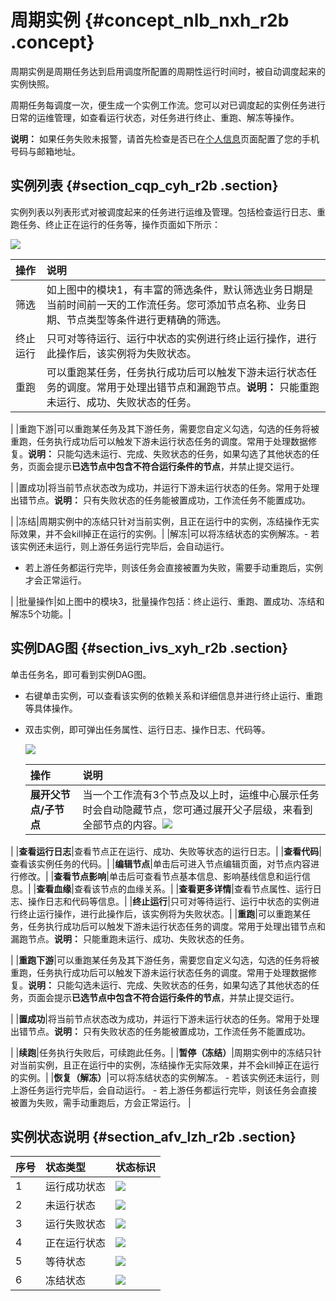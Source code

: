 # 周期实例 {#concept_nlb_nxh_r2b .concept}

周期实例是周期任务达到启用调度所配置的周期性运行时间时，被自动调度起来的实例快照。

周期任务每调度一次，便生成一个实例工作流。您可以对已调度起的实例任务进行日常的运维管理，如查看运行状态，对任务进行终止、重跑、解冻等操作。

**说明：** 如果任务失败未报警，请首先检查是否已在[个人信息](https://data.aliyun.com/console/akinfo)页面配置了您的手机号码与邮箱地址。

## 实例列表 {#section_cqp_cyh_r2b .section}

实例列表以列表形式对被调度起来的任务进行运维及管理。包括检查运行日志、重跑任务、终止正在运行的任务等，操作页面如下所示：

![](http://static-aliyun-doc.oss-cn-hangzhou.aliyuncs.com/assets/img/16359/15392478268775_zh-CN.png)

|操作|说明|
|:-|:-|
|筛选|如上图中的模块1，有丰富的筛选条件，默认筛选业务日期是当前时间前一天的工作流任务。您可添加节点名称、业务日期、节点类型等条件进行更精确的筛选。|
|终止运行|只可对等待运行、运行中状态的实例进行终止运行操作，进行此操作后，该实例将为失败状态。|
|重跑|可以重跑某任务，任务执行成功后可以触发下游未运行状态任务的调度。常用于处理出错节点和漏跑节点。**说明：** 只能重跑未运行、成功、失败状态的任务。

|
|重跑下游|可以重跑某任务及其下游任务，需要您自定义勾选，勾选的任务将被重跑，任务执行成功后可以触发下游未运行状态任务的调度。常用于处理数据修复。**说明：** 只能勾选未运行、完成、失败状态的任务，如果勾选了其他状态的任务，页面会提示**已选节点中包含不符合运行条件的节点**，并禁止提交运行。

|
|置成功|将当前节点状态改为成功，并运行下游未运行状态的任务。常用于处理出错节点。**说明：** 只有失败状态的任务能被置成功，工作流任务不能置成功。

|
|冻结|周期实例中的冻结只针对当前实例，且正在运行中的实例，冻结操作无实际效果，并不会kill掉正在运行的实例。|
|解冻|可以将冻结状态的实例解冻。-   若该实例还未运行，则上游任务运行完毕后，会自动运行。
-   若上游任务都运行完毕，则该任务会直接被置为失败，需要手动重跑后，实例才会正常运行。

|
|批量操作|如上图中的模块3，批量操作包括：终止运行、重跑、置成功、冻结和解冻5个功能。|

## 实例DAG图 {#section_ivs_xyh_r2b .section}

单击任务名，即可看到实例DAG图。

-   右键单击实例，可以查看该实例的依赖关系和详细信息并进行终止运行、重跑等具体操作。
-   双击实例，即可弹出任务属性、运行日志、操作日志、代码等。

    ![](http://static-aliyun-doc.oss-cn-hangzhou.aliyuncs.com/assets/img/16359/15392478268779_zh-CN.png)

    |操作|说明|
    |:-|:-|
    |**展开父节点/子节点**|当一个工作流有3个节点及以上时，运维中心展示任务时会自动隐藏节点，您可通过展开父子层级，来看到全部节点的内容。![](http://static-aliyun-doc.oss-cn-hangzhou.aliyuncs.com/assets/img/16359/15392478268780_zh-CN.png)

|
    |**查看运行日志**|查看节点正在运行、成功、失败等状态的运行日志。|
    |**查看代码**|查看该实例任务的代码。|
    |**编辑节点**|单击后可进入节点编辑页面，对节点内容进行修改。|
    |**查看节点影响**|单击后可查看节点基本信息、影响基线信息和运行信息。|
    |**查看血缘**|查看该节点的血缘关系。|
    |**查看更多详情**|查看节点属性、运行日志、操作日志和代码等信息。|
    |**终止运行**|只可对等待运行、运行中状态的实例进行终止运行操作，进行此操作后，该实例将为失败状态。|
    |**重跑**|可以重跑某任务，任务执行成功后可以触发下游未运行状态任务的调度。常用于处理出错节点和漏跑节点。**说明：** 只能重跑未运行、成功、失败状态的任务。

|
    |**重跑下游**|可以重跑某任务及其下游任务，需要您自定义勾选，勾选的任务将被重跑，任务执行成功后可以触发下游未运行状态任务的调度。常用于处理数据修复。**说明：** 只能勾选未运行、完成、失败状态的任务，如果勾选了其他状态的任务，页面会提示**已选节点中包含不符合运行条件的节点**，并禁止提交运行。

|
    |**置成功**|将当前节点状态改为成功，并运行下游未运行状态的任务。常用于处理出错节点。**说明：** 只有失败状态的任务能被置成功，工作流任务不能置成功。

|
    |**续跑**|任务执行失败后，可续跑此任务。|
    |**暂停（冻结）**|周期实例中的冻结只针对当前实例，且正在运行中的实例，冻结操作无实际效果，并不会kill掉正在运行的实例。|
    |**恢复（解冻）**|可以将冻结状态的实例解冻。    -   若该实例还未运行，则上游任务运行完毕后，会自动运行。
    -   若上游任务都运行完毕，则该任务会直接被置为失败，需手动重跑后，方会正常运行。
|


## 实例状态说明 {#section_afv_lzh_r2b .section}

|序号|状态类型|状态标识|
|:-|:---|:---|
|1|运行成功状态|![](http://static-aliyun-doc.oss-cn-hangzhou.aliyuncs.com/assets/img/16359/15392478278784_zh-CN.png)|
|2|未运行状态|![](http://static-aliyun-doc.oss-cn-hangzhou.aliyuncs.com/assets/img/16359/15392478278785_zh-CN.png)|
|3|运行失败状态|![](http://static-aliyun-doc.oss-cn-hangzhou.aliyuncs.com/assets/img/16359/15392478278786_zh-CN.png)|
|4|正在运行状态|![](http://static-aliyun-doc.oss-cn-hangzhou.aliyuncs.com/assets/img/16359/15392478278787_zh-CN.png)|
|5|等待状态|![](http://static-aliyun-doc.oss-cn-hangzhou.aliyuncs.com/assets/img/16359/15392478278788_zh-CN.png)|
|6|冻结状态|![](http://static-aliyun-doc.oss-cn-hangzhou.aliyuncs.com/assets/img/16359/15392478278789_zh-CN.png)|

